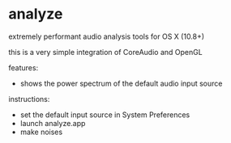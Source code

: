 analyze
=======

extremely performant audio analysis tools for OS X (10.8+)

this is a very simple integration of CoreAudio and OpenGL

features:
- shows the power spectrum of the default audio input source

instructions:
- set the default input source in System Preferences
- launch analyze.app
- make noises
